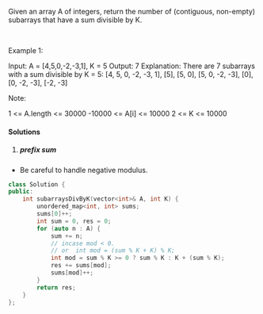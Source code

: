 Given an array A of integers, return the number of (contiguous, non-empty) subarrays that have a sum divisible by K.

 

Example 1:

Input: A = [4,5,0,-2,-3,1], K = 5
Output: 7
Explanation: There are 7 subarrays with a sum divisible by K = 5:
[4, 5, 0, -2, -3, 1], [5], [5, 0], [5, 0, -2, -3], [0], [0, -2, -3], [-2, -3]
 

Note:

1 <= A.length <= 30000
-10000 <= A[i] <= 10000
2 <= K <= 10000

#### Solutions

1. ##### prefix sum

- Be careful to handle negative modulus.

```cpp
class Solution {
public:
    int subarraysDivByK(vector<int>& A, int K) {
        unordered_map<int, int> sums;
        sums[0]++;
        int sum = 0, res = 0;
        for (auto n : A) {
            sum += n;
            // incase mod < 0.
            // or  int mod = (sum % K + K) % K;
            int mod = sum % K >= 0 ? sum % K : K + (sum % K);
            res += sums[mod];
            sums[mod]++;
        }
        return res;
    }
};
```